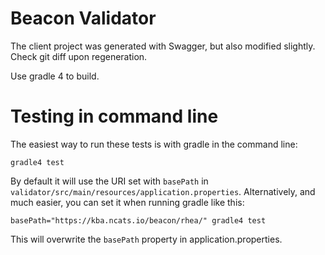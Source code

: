 # Beacon Validator

The client project was generated with Swagger, but also modified slightly. Check git diff upon regeneration.

Use gradle 4 to build.

# Testing in command line

The easiest way to run these tests is with gradle in the command line:

```
gradle4 test
```

By default it will use the URI set with `basePath` in `validator/src/main/resources/application.properties`. Alternatively, and much easier, you can set it when running gradle like this:

```shell
basePath="https://kba.ncats.io/beacon/rhea/" gradle4 test
```

This will overwrite the `basePath` property in application.properties.
